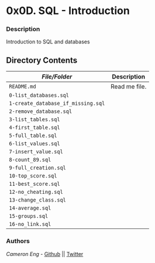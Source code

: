 # 0x0D. SQL - Introduction
### Description
Introduction to SQL and databases

## Directory Contents

|   ***File/Folder***    |  **Description**                       |
|---------------|---------------------------------------|
| `README.md` |  Read me file. |
| `0-list_databases.sql` |  |
| `1-create_database_if_missing.sql` |  |
| `2-remove_database.sql` |  |
| `3-list_tables.sql` |  |
| `4-first_table.sql` |  |
| `5-full_table.sql` |  |
| `6-list_values.sql` |  |
| `7-insert_value.sql` |  |
| `8-count_89.sql` |  |
| `9-full_creation.sql` |  |
| `10-top_score.sql` |  |
| `11-best_score.sql` |  |
| `12-no_cheating.sql` |  |
| `13-change_class.sql` |  |
| `14-average.sql` |  |
| `15-groups.sql` |  |
| `16-no_link.sql` |  |

### Authors
*Cameron Eng* - [Github](https://github.com/c_eng/) || [Twitter](https://twitter.com/c33Eng)
